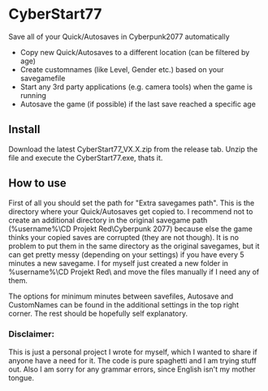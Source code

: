 # CyberStart77

Save all of your Quick/Autosaves in Cyberpunk2077 automatically

- Copy new Quick/Autosaves to a different location (can be filtered by age)
- Create customnames (like Level, Gender etc.) based on your savegamefile
- Start any 3rd party applications (e.g. camera tools) when the game is running
- Autosave the game (if possible) if the last save reached a specific age

## Install
Download the latest CyberStart77_VX.X.zip from the release tab. Unzip the file and execute the CyberStart77.exe, thats it.

## How to use
First of all you should set the path for "Extra savegames path". This is the directory where your Quick/Autosaves get copied to. I recommend not to create an additional directory in the original savegame path (%username%\CD Projekt Red\Cyberpunk 2077) because else the game thinks your copied saves are corrupted (they are not though). It is no problem to put them in the same directory as the original savegames, but it can get pretty messy (depending on your settings) if you have every 5 minutes a new savegame. I for myself just created a new folder in %username%\CD Projekt Red\ and move the files manually if I need any of them.

The options for minimum minutes between savefiles, Autosave and CustomNames can be found in the additional settings in the top right corner. The rest should be hopefully self explanatory.

 





### Disclaimer:
This is just a personal project I wrote for myself, which I wanted to share if anyone have a need for it. The code is pure spaghetti and I am trying stuff out.
Also I am sorry for any grammar errors, since English isn't my mother tongue.
